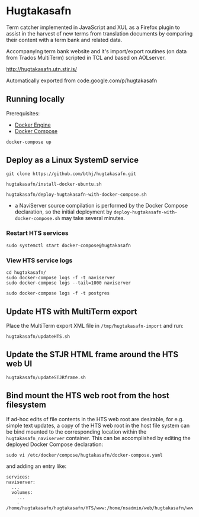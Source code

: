 # Hugtakasafn

Term catcher implemented in JavaScript and XUL as a Firefox plugin to assist in the harvest of new terms from translation documents by comparing their content with a term bank and related data.

Accompanying term bank website and it's import/export routines (on data from Trados MultiTerm) scripted in TCL and based on AOLserver.

http://hugtakasafn.utn.stjr.is/


Automatically exported from code.google.com/p/hugtakasafn

## Running locally

Prerequisites:
- [Docker Engine](https://docs.docker.com/engine/install/)
- [Docker Compose](https://docs.docker.com/compose/install/)

```
docker-compose up
```

## Deploy as a Linux SystemD service
```
git clone https://github.com/bthj/hugtakasafn.git

hugtakasafn/install-docker-ubuntu.sh

hugtakasafn/deploy-hugtakasafn-with-docker-compose.sh
```
- a NaviServer source compilation is performed by the Docker Compose declaration, so the initial deployment by `deploy-hugtakasafn-with-docker-compose.sh` may take several minutes.

### Restart HTS services
```
sudo systemctl start docker-compose@hugtakasafn
```

### View HTS service logs
```
cd hugtakasafn/
sudo docker-compose logs -f -t naviserver
sudo docker-compose logs --tail=1000 naviserver

sudo docker-compose logs -f -t postgres
```

## Update HTS with MultiTerm export

Place the MultiTerm export XML file in `/tmp/hugtakasafn-import` and run:
```
hugtakasafn/updateHTS.sh
```

## Update the STJR HTML frame around the HTS web UI
```
hugtakasafn/updateSTJRframe.sh
```

## Bind mount the HTS web root from the host filesystem
If ad-hoc edits of file contents in the HTS web root are desirable, for e.g. simple text updates, a copy of the HTS web root in the host file system can be bind mounted to the corresponding location within the `hugtakasafn_naviserver` container.  This can be accomplished by editing the deployed Docker Compose declaration:
```
sudo vi /etc/docker/compose/hugtakasafn/docker-compose.yaml
```
and adding an entry like:
```
services:
naviserver:
  ...
  volumes:
    ...
    - /home/hugtakasafn/hugtakasafn/HTS/www:/home/nsadmin/web/hugtakasafn/www
```
